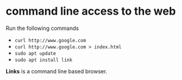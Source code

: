 # command line access to the web

Run the following commands  
* `curl http://www.google.com`  
* `curl http://www.google.com > index.html`  
* `sudo apt update`  
* `sudo apt install link`

**Links** is a command line based browser.  

